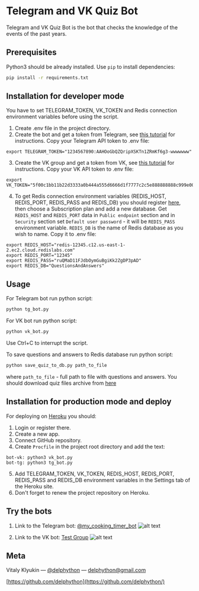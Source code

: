 # Telegram and VK Quiz Bot

Telegram and VK Quiz Bot is the bot that checks the knowledge of the events of the past years.

## Prerequisites

Python3 should be already installed. Use `pip` to install dependencies:
```bash
pip install -r requirements.txt
```

## Installation for developer mode
You have to set TELEGRAM_TOKEN, VK_TOKEN and Redis connection environment variables before using the script.

1. Create .env file in the project directory.
2. Create the bot and get a token from Telegram, see [this tutorial](https://www.siteguarding.com/en/how-to-get-telegram-bot-api-token) for instructions. Copy your Telegram API token to .env file:
```
export TELEGRAM_TOKEN="1234567890:AAHOoGbQZQripXSKTn1ZRmKf6g3-wwwwwww"
```
3. Create the VK group and get a token from VK, see [this tutorial](https://vk.com/dev/access_token?f=2.%20%D0%9A%D0%BB%D1%8E%D1%87%20%D0%B4%D0%BE%D1%81%D1%82%D1%83%D0%BF%D0%B0%20%D1%81%D0%BE%D0%BE%D0%B1%D1%89%D0%B5%D1%81%D1%82%D0%B2%D0%B0) for instructions. Copy your VK API token to .env file:
```
export VK_TOKEN="5f00c1bb11b22d3333a0b444a555d6666d1f7777c2c5e888888888c999e00000e0a3bfa11111b22222a"
```
4. To get Redis connection environment variables (REDIS_HOST, REDIS_PORT, REDIS_PASS and REDIS_DB) you should register [here](https://redis.com/), then choose a Subscription plan and add a new database. Get `REDIS_HOST` and `REDIS_PORT` data in `Public endpoint` section and in `Security` section set `Default user password` - it will be `REDIS_PASS` environment variable. `REDIS_DB` is the name of Redis database as you wish to name. Copy it to .env file:
```
export REDIS_HOST="redis-12345.c12.us-east-1-2.ec2.cloud.redislabs.com"
export REDIS_PORT="12345"
export REDIS_PASS="ruQMaD11FJdbOymGuBgiKk2ZgDP3pAD"
export REDIS_DB="QuestionsAndAnswers"
```


## Usage

For Telegram bot run python script:
```sh
python tg_bot.py
```
For VK bot run python script:
```sh
python vk_bot.py
```
Use Ctrl+C to interrupt the script.   

To save questions and answers to Redis database run python script:
```sh
python save_quiz_to_db.py path_to_file
```
where `path_to_file` - full path to file with questions and answers. You should download quiz files archive from [here](https://dvmn.org/media/modules_dist/quiz-questions.zip)

## Installation for production mode and deploy
For deploying on [Heroku](https://www.heroku.com) you should:
1. Login or register there.
2. Create a new app.
3. Connect GitHub repository.
4. Create `Procfile` in the project root directory and add the text:
```
bot-vk: python3 vk_bot.py
bot-tg: python3 tg_bot.py
```
5. Add TELEGRAM_TOKEN, VK_TOKEN, REDIS_HOST, REDIS_PORT, REDIS_PASS and REDIS_DB environment variables in the Settings tab of the Heroku site.
6. Don't forget to renew the project repository on Heroku.

## Try the bots
1. Link to the Telegram bot: [@my_cooking_timer_bot](https://t.me/my_cooking_timer_bot)
![alt text](./telegram-bot.gif)

2. Link to the VK bot: [Test Group](https://vk.com/im?sel=-210593620)
![alt text](./vk-bot.gif)

## Meta

Vitaly Klyukin — [@delphython](https://t.me/delphython) — [delphython@gmail.com](mailto:delphython@gmail.com)

[https://github.com/delphython](https://github.com/delphython/)
